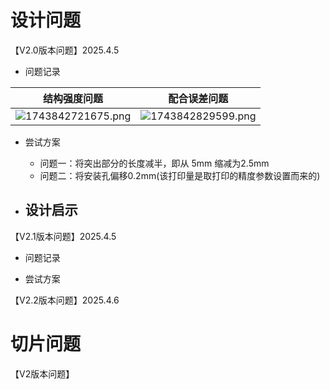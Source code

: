 

# 设计问题
【V2.0版本问题】2025.4.5

- 问题记录

| 结构强度问题                                                                            | 配合误差问题                                                                        |
| --------------------------------------------------------------------------------- | ----------------------------------------------------------------------------- |
| ![1743842721675.png](https://www.helloimg.com/i/2025/04/05/67f0ed38822c3.png)<br> | ![1743842829599.png](https://www.helloimg.com/i/2025/04/05/67f0ed9b66646.png) |

- 尝试方案
	- 问题一：将突出部分的长度减半，即从 5mm 缩减为2.5mm
	- 问题二：将安装孔偏移0.2mm(该打印量是取打印的精度参数设置而来的)

- 设计启示
	- 

【V2.1版本问题】2025.4.5
- 问题记录





- 尝试方案




【V2.2版本问题】2025.4.6
# 切片问题
【V2版本问题】





